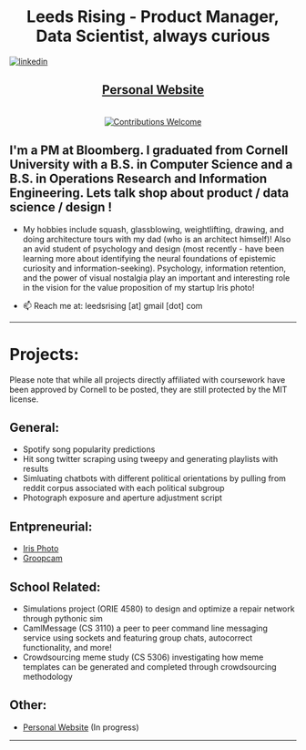 <h1 align="center"> Leeds Rising - Product Manager, Data Scientist, always curious</h1> 

[![linkedin](https://img.shields.io/badge/-@leedsrising-blue?style=flat-square&logo=LinkedIn)](https://www.linkedin.com/in/leedsrising/) 


<h2 align = "center"><a href="https://www.leedsrising.com/">Personal Website</a></h2>


<p align="center">
<br/><a href="#contributing"><img alt="Contributions Welcome" src="https://img.shields.io/badge/contributions-welcome-brightgreen?style=for-the-badge&labelColor=black&logo=github"></a> 
</p>

## I'm a PM at Bloomberg. I graduated from Cornell University with a B.S. in Computer Science and a B.S. in Operations Research and Information Engineering. Lets talk shop about product / data science / design !

- My hobbies include squash, glassblowing, weightlifting, drawing, and doing architecture tours with my dad (who is an architect himself)! Also an avid student of psychology and design (most recently - have been learning more about identifying the neural foundations of epistemic curiosity and information-seeking). Psychology, information retention, and the power of visual nostalgia play an important and interesting role in the vision for the value proposition of my startup Iris photo!

- 📫   Reach me at: leedsrising [at] gmail [dot] com

---

# Projects: 

Please note that while all projects directly affiliated with coursework have been approved by Cornell to be posted, they are still protected by the MIT license.

## General:
- Spotify song popularity predictions
- Hit song twitter scraping using tweepy and generating playlists with results
- Simluating chatbots with different political orientations by pulling from reddit corpus associated with each political subgroup
- Photograph exposure and aperture adjustment script

## Entpreneurial:
- [Iris Photo](https://apps.apple.com/us/app/iris-photo/id1458070477)
- [Groopcam](https://apps.apple.com/us/app/groopcam/id1496034307)

## School Related:
- Simulations project (ORIE 4580) to design and optimize a repair network through pythonic sim
- CamlMessage (CS 3110) a peer to peer command line messaging service using sockets and featuring group chats, autocorrect functionality, and more!
- Crowdsourcing meme study (CS 5306) investigating how meme templates can be generated and completed through crowdsourcing methodology

## Other:
- [Personal Website](https://www.leedsrising.com) (In progress)

---
